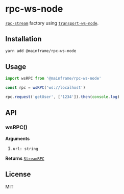 # rpc-ws-node

[`rpc-stream`](../rpc-stream) factory using [`transport-ws-node`](../transport-ws-node).

## Installation

```sh
yarn add @mainframe/rpc-ws-node
```

## Usage

```js
import wsRPC from '@mainframe/rpc-ws-node'

const rpc = wsRPC('ws://localhost')

rpc.request('getUser', ['1234']).then(console.log)
```

## API

### wsRPC()

**Arguments**

1.  `url: string`

**Returns** [`StreamRPC`](../rpc-stream)

## License

MIT
